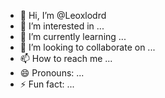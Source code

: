 - 👋 Hi, I’m @Leoxlodrd
- 👀 I’m interested in ...
- 🌱 I’m currently learning ...
- 💞️ I’m looking to collaborate on ...
- 📫 How to reach me ...
- 😄 Pronouns: ...
- ⚡ Fun fact: ...

<!---
Leoxlodrd/Leoxlodrd is a ✨ special ✨ repository because its `README.md` (this file) appears on your GitHub profile.
You can click the Preview link to take a look at your changes.
--->
